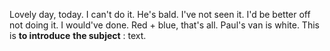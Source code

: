 Lovely day, today. I can't do it. He's bald. I've not seen it. I'd be better off not doing it. I would've done. Red  + blue, that's all. Paul's van is white. This is __to introduce__ __the subject__ : text.
